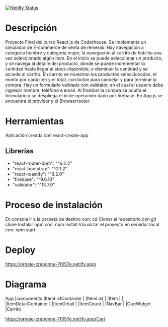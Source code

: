    [![Netlify Status](https://api.netlify.com/api/v1/badges/e2ec3474-e680-40db-a3c1-4c4ed78f933b/deploy-status)](https://app.netlify.com/sites/ornate-creponne-7f057e/deploys)

# Descripción
Proyecto Final del curso React js de Coderhouse. Se implementa un simulador de E-commerce de venta de remeras.
Hay navegación a categoría hombre y categoría mujer, la navegación al carrito de habilita una vez seleccionado algún item.
En el inicio se puede seleccionar un producto, y se navega al detalle del producto, donde se puede
incrementar la cantidad hasta llegar al stock disponible, o disminuir la cantidad y se accede al carrito.
En carrito se muestran los productos seleccionados, el monto por cada iten y el total, con botón para cancelar y para terminar la compra. Hay un formulario validado con validator, en el cual el usuario debe ingresar nombre, teléfono e email. Al finalizar la compra se oculta el formulario y se despliega el id de operación dado por firebase.
En App.js se encuentra el provider y el Browserrouter.

# Herramientas
Aplicación creada con react-create-app

## Librerías
- "react-router-dom": "^6.2.2"
- "react-bootstrap": "^2.1.2"
- "react-toastify": "^8.2.0"
- "firebase": "^9.6.10"
- "validator": "^13.7.0"

# Proceso de instalación 
En consola ir a la carpeta de destino con:  cd <carpeta>
Clonar el repositorio con git clone <url repositorio>
Instalar npm con: npm install
Visualizar el proyecto en servidor local con: npm start

# Deploy
https://ornate-creponne-7f057e.netlify.app/

# Diagrama

App
   |components
             |ItemListContainer 
             |                 |ItemList
             |                          |Item
             |
             |
             |ItemDetailContainer
             |                   |ItemDetail
             |                              |ItemCount
             |
             |NavBar
             |       |CartWidget
             |Carrito

https://ornate-creponne-7f057e.netlify.app/Cart

          